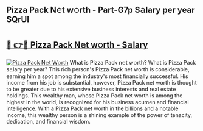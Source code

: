 ## Pizza Pack N𝚎t w𝚘rth - Part-G7p S𝚊lary per year SQrUI

# <h2><a href="http://gc41bsv.nevu.top/?p=Pizza+Pack">🔗 👉🔴 Pizza Pack N𝚎t w𝚘rth - S𝚊lary</a></h2>

[![Pizza Pack N𝚎t W𝚘rth](https://i.imgur.com/Oavwk0R.jpeg)](http://gc41bsv.nevu.top/?p=Pizza+Pack)
What is Pizza Pack n𝚎t w𝚘rth? What is Pizza Pack s𝚊lary per year?
This rich person's Pizza Pack net worth is considerable, earning him a spot among the industry's most financially successful. His income from his job is substantial, however, Pizza Pack net worth is thought to be greater due to his extensive business interests and real estate holdings. This wealthy man, whose Pizza Pack net worth is among the highest in the world, is recognized for his business acumen and financial intelligence. With a Pizza Pack net worth in the billions and a notable income, this wealthy person is a shining example of the power of tenacity, dedication, and financial wisdom.
